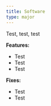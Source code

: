 ```yaml
---
title: Software
type: major
---
```


Test, test, test

**Features:**

* Test
* Test
* Test

**Fixes:**

* Test
* Test

